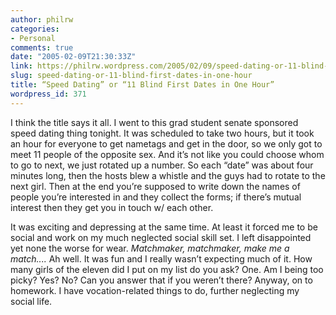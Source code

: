 ```yaml
---
author: philrw
categories:
- Personal
comments: true
date: "2005-02-09T21:30:33Z"
link: https://philrw.wordpress.com/2005/02/09/speed-dating-or-11-blind-first-dates-in-one-hour/
slug: speed-dating-or-11-blind-first-dates-in-one-hour
title: “Speed Dating” or “11 Blind First Dates in One Hour”
wordpress_id: 371
---
```


I think the title says it all. I went to this grad student senate sponsored speed dating thing tonight. It was scheduled to take two hours, but it took an hour for everyone to get nametags and get in the door, so we only got to meet 11 people of the opposite sex. And it’s not like you could choose whom to go to next, we just rotated up a number. So each “date” was about four minutes long, then the hosts blew a whistle and the guys had to rotate to the next girl. Then at the end you’re supposed to write down the names of people you’re interested in and they collect the forms; if there’s mutual interest then they get you in touch w/ each other.

It was exciting and depressing at the same time. At least it forced me to be social and work on my much neglected social skill set. I left disappointed yet none the worse for wear. _Matchmaker, matchmaker, make me a match...._ Ah well. It was fun and I really wasn’t expecting much of it. How many girls of the eleven did I put on my list do you ask? One. Am I being too picky? Yes? No? Can you answer that if you weren’t there? Anyway, on to homework. I have vocation-related things to do, further neglecting my social life.
